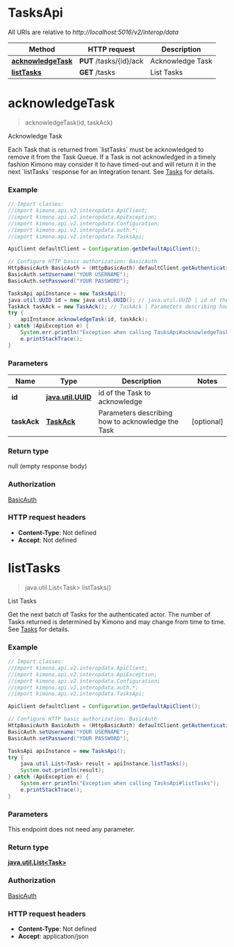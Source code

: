 # TasksApi

All URIs are relative to *http://localhost:5016/v2/interop/data*

Method | HTTP request | Description
------------- | ------------- | -------------
[**acknowledgeTask**](TasksApi.md#acknowledgeTask) | **PUT** /tasks/{id}/ack | Acknowledge Task
[**listTasks**](TasksApi.md#listTasks) | **GET** /tasks | List Tasks


<a name="acknowledgeTask"></a>
# **acknowledgeTask**
> acknowledgeTask(id, taskAck)

Acknowledge Task

Each Task that is returned from &#x60;listTasks&#x60; must be acknowledged to remove it from the Task Queue. If a Task is not acknowledged in a timely fashion Kimono may consider it to have timed-out and will return it in the next &#x60;listTasks&#x60; response for an Integration tenant. See [Tasks](doc:interop-data-api-tasks) for details.

### Example
```java
// Import classes:
//import kimono.api.v2.interopdata.ApiClient;
//import kimono.api.v2.interopdata.ApiException;
//import kimono.api.v2.interopdata.Configuration;
//import kimono.api.v2.interopdata.auth.*;
//import kimono.api.v2.interopdata.TasksApi;

ApiClient defaultClient = Configuration.getDefaultApiClient();

// Configure HTTP basic authorization: BasicAuth
HttpBasicAuth BasicAuth = (HttpBasicAuth) defaultClient.getAuthentication("BasicAuth");
BasicAuth.setUsername("YOUR USERNAME");
BasicAuth.setPassword("YOUR PASSWORD");

TasksApi apiInstance = new TasksApi();
java.util.UUID id = new java.util.UUID(); // java.util.UUID | id of the Task to acknowledge
TaskAck taskAck = new TaskAck(); // TaskAck | Parameters describing how to acknowledge the Task
try {
    apiInstance.acknowledgeTask(id, taskAck);
} catch (ApiException e) {
    System.err.println("Exception when calling TasksApi#acknowledgeTask");
    e.printStackTrace();
}
```

### Parameters

Name | Type | Description  | Notes
------------- | ------------- | ------------- | -------------
 **id** | [**java.util.UUID**](.md)| id of the Task to acknowledge |
 **taskAck** | [**TaskAck**](TaskAck.md)| Parameters describing how to acknowledge the Task | [optional]

### Return type

null (empty response body)

### Authorization

[BasicAuth](../README.md#BasicAuth)

### HTTP request headers

 - **Content-Type**: Not defined
 - **Accept**: Not defined

<a name="listTasks"></a>
# **listTasks**
> java.util.List&lt;Task&gt; listTasks()

List Tasks

Get the next batch of Tasks for the authenticated actor. The number of Tasks returned is determined by Kimono and may change from time to time. See [Tasks](doc:interop-data-api-tasks) for details.

### Example
```java
// Import classes:
//import kimono.api.v2.interopdata.ApiClient;
//import kimono.api.v2.interopdata.ApiException;
//import kimono.api.v2.interopdata.Configuration;
//import kimono.api.v2.interopdata.auth.*;
//import kimono.api.v2.interopdata.TasksApi;

ApiClient defaultClient = Configuration.getDefaultApiClient();

// Configure HTTP basic authorization: BasicAuth
HttpBasicAuth BasicAuth = (HttpBasicAuth) defaultClient.getAuthentication("BasicAuth");
BasicAuth.setUsername("YOUR USERNAME");
BasicAuth.setPassword("YOUR PASSWORD");

TasksApi apiInstance = new TasksApi();
try {
    java.util.List<Task> result = apiInstance.listTasks();
    System.out.println(result);
} catch (ApiException e) {
    System.err.println("Exception when calling TasksApi#listTasks");
    e.printStackTrace();
}
```

### Parameters
This endpoint does not need any parameter.

### Return type

[**java.util.List&lt;Task&gt;**](Task.md)

### Authorization

[BasicAuth](../README.md#BasicAuth)

### HTTP request headers

 - **Content-Type**: Not defined
 - **Accept**: application/json

